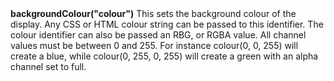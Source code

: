 <a name="backgroundColour"><h3 style="padding-top: 40px; margin-top: 40px;"></h3></a>
**backgroundColour("colour")** This sets the background colour of the display. Any CSS or HTML colour string can be passed to this identifier. The colour identifier can also be passed an RBG, or RGBA value. All channel values must be between 0 and 255. For instance colour(0, 0, 255) will create a blue, while colour(0, 255, 0, 255) will create a green with an alpha channel set to full.  

<!--UPDATE WIDGET_IN_CSOUND
    SIdent sprintf "backgroundColour(%d, %d, %d) ", rnd(255), rnd(255), rnd(255)
    SIdentifier strcat SIdentifier, SIdent
-->